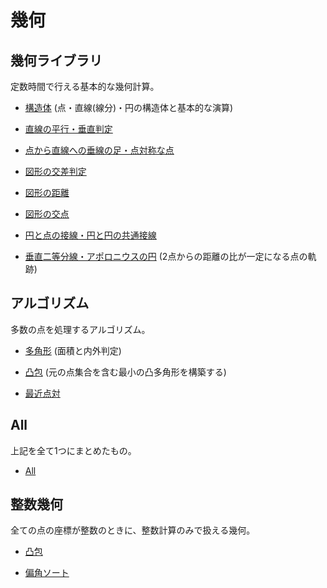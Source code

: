 # 幾何

## 幾何ライブラリ
定数時間で行える基本的な幾何計算。

- [構造体](https://github.com/tokusakurai/Library/blob/main/Geometry/Structure.hpp) (点・直線(線分)・円の構造体と基本的な演算)

- [直線の平行・垂直判定](https://github.com/tokusakurai/Library/blob/main/Geometry/Parallel_Orthogonal.hpp)

- [点から直線への垂線の足・点対称な点](https://github.com/tokusakurai/Library/blob/main/Geometry/Projection_Reflection.hpp)

- [図形の交差判定](https://github.com/tokusakurai/Library/blob/main/Geometry/Intersect.hpp)

- [図形の距離](https://github.com/tokusakurai/Library/blob/main/Geometry/Distance.hpp)

- [図形の交点](https://github.com/tokusakurai/Library/blob/main/Geometry/Crosspoint.hpp)

- [円と点の接線・円と円の共通接線](https://github.com/tokusakurai/Library/blob/main/Geometry/Tangent.hpp)

- [垂直二等分線・アポロニウスの円](https://github.com/tokusakurai/Library/blob/main/Geometry/Apollonius.hpp) (2点からの距離の比が一定になる点の軌跡)

## アルゴリズム
多数の点を処理するアルゴリズム。

- [多角形](https://github.com/tokusakurai/Library/blob/main/Geometry/Polygon.hpp) (面積と内外判定)

- [凸包](https://github.com/tokusakurai/Library/blob/main/Geometry/Convex_Hull.hpp) (元の点集合を含む最小の凸多角形を構築する)

- [最近点対](https://github.com/tokusakurai/Library/blob/main/Geometry/Structure.hpp)

## All
上記を全て1つにまとめたもの。

- [All](https://github.com/tokusakurai/Library/blob/main/Geometry/All.hpp)

## 整数幾何
全ての点の座標が整数のときに、整数計算のみで扱える幾何。

- [凸包](https://github.com/tokusakurai/Library/blob/main/Geometry/Convex_Hull_Integer.hpp)

- [偏角ソート](https://github.com/tokusakurai/Library/blob/main/Geometry/Sort_Arg.hpp)